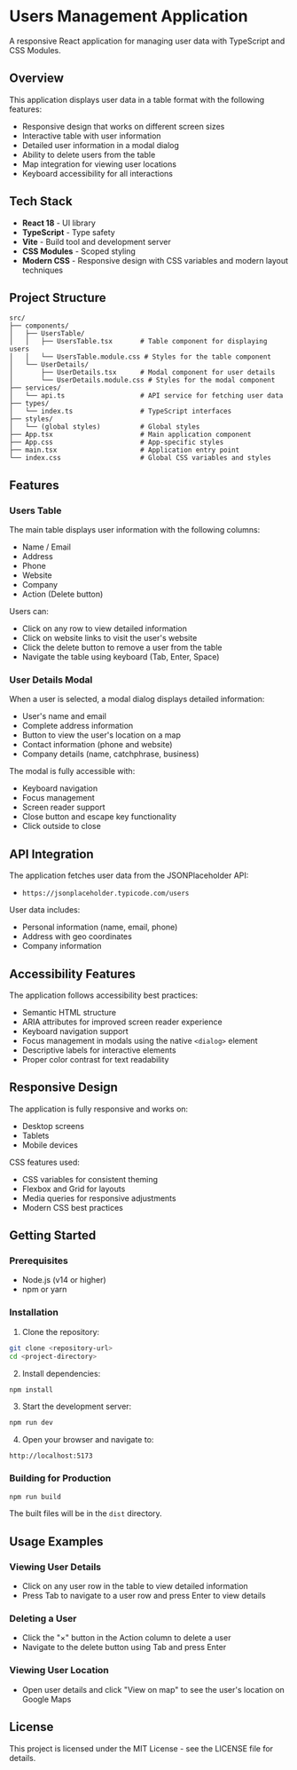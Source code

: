 # Users Management Application

A responsive React application for managing user data with TypeScript and CSS Modules.

## Overview

This application displays user data in a table format with the following features:
- Responsive design that works on different screen sizes
- Interactive table with user information
- Detailed user information in a modal dialog
- Ability to delete users from the table
- Map integration for viewing user locations
- Keyboard accessibility for all interactions

## Tech Stack

- **React 18** - UI library
- **TypeScript** - Type safety
- **Vite** - Build tool and development server
- **CSS Modules** - Scoped styling
- **Modern CSS** - Responsive design with CSS variables and modern layout techniques

## Project Structure

```
src/
├── components/
│   ├── UsersTable/
│   │   ├── UsersTable.tsx       # Table component for displaying users
│   │   └── UsersTable.module.css # Styles for the table component
│   └── UserDetails/
│       ├── UserDetails.tsx      # Modal component for user details
│       └── UserDetails.module.css # Styles for the modal component
├── services/
│   └── api.ts                   # API service for fetching user data
├── types/
│   └── index.ts                 # TypeScript interfaces
├── styles/
│   └── (global styles)          # Global styles
├── App.tsx                      # Main application component
├── App.css                      # App-specific styles
├── main.tsx                     # Application entry point
└── index.css                    # Global CSS variables and styles
```

## Features

### Users Table

The main table displays user information with the following columns:
- Name / Email
- Address
- Phone
- Website
- Company
- Action (Delete button)

Users can:
- Click on any row to view detailed information
- Click on website links to visit the user's website
- Click the delete button to remove a user from the table
- Navigate the table using keyboard (Tab, Enter, Space)

### User Details Modal

When a user is selected, a modal dialog displays detailed information:
- User's name and email
- Complete address information
- Button to view the user's location on a map
- Contact information (phone and website)
- Company details (name, catchphrase, business)

The modal is fully accessible with:
- Keyboard navigation
- Focus management
- Screen reader support
- Close button and escape key functionality
- Click outside to close

## API Integration

The application fetches user data from the JSONPlaceholder API:
- `https://jsonplaceholder.typicode.com/users`

User data includes:
- Personal information (name, email, phone)
- Address with geo coordinates
- Company information

## Accessibility Features

The application follows accessibility best practices:
- Semantic HTML structure
- ARIA attributes for improved screen reader experience
- Keyboard navigation support
- Focus management in modals using the native `<dialog>` element
- Descriptive labels for interactive elements
- Proper color contrast for text readability

## Responsive Design

The application is fully responsive and works on:
- Desktop screens
- Tablets
- Mobile devices

CSS features used:
- CSS variables for consistent theming
- Flexbox and Grid for layouts
- Media queries for responsive adjustments
- Modern CSS best practices

## Getting Started

### Prerequisites

- Node.js (v14 or higher)
- npm or yarn

### Installation

1. Clone the repository:
```bash
git clone <repository-url>
cd <project-directory>
```

2. Install dependencies:
```bash
npm install
```

3. Start the development server:
```bash
npm run dev
```

4. Open your browser and navigate to:
```
http://localhost:5173
```

### Building for Production

```bash
npm run build
```

The built files will be in the `dist` directory.

## Usage Examples

### Viewing User Details
- Click on any user row in the table to view detailed information
- Press Tab to navigate to a user row and press Enter to view details

### Deleting a User
- Click the "×" button in the Action column to delete a user
- Navigate to the delete button using Tab and press Enter

### Viewing User Location
- Open user details and click "View on map" to see the user's location on Google Maps

## License

This project is licensed under the MIT License - see the LICENSE file for details.
